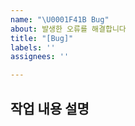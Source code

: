 ```yaml
---
name: "\U0001F41B Bug"
about: 발생한 오류를 해결합니다
title: "[Bug]"
labels: ''
assignees: ''

---
```


## 작업 내용 설명

<!-- 해당 브랜치에서 작업할 내용을 간단하게 작성해주세요 -->
